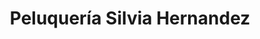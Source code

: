 ---
title: "Peluquería Silvia Hernandez"
url: /salamanca/peluqueria-silvia-hernandez/
shop: Friseur
---